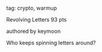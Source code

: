 
tag: crypto, warmup

Revolving Letters
93 pts

authored by keymoon

Who keeps spinning letters around?

